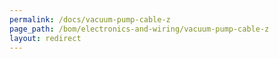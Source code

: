 ```yaml
---
permalink: /docs/vacuum-pump-cable-z
page_path: /bom/electronics-and-wiring/vacuum-pump-cable-z
layout: redirect
---
```

